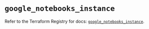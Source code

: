 # `google_notebooks_instance`

Refer to the Terraform Registry for docs: [`google_notebooks_instance`](https://registry.terraform.io/providers/hashicorp/google-beta/6.19.0/docs/resources/google_notebooks_instance).
